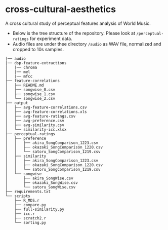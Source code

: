 # cross-cultural-aesthetics
A cross cultural study of perceptual features analysis of World Music. 

* Below is the tree structure of the repository. Please look at `/perceptual-ratings` for experiment data.
* Audio files are under thee directory `/audio` as WAV file, normalized and cropped to 10s samples.


```
|── audio
|── dsp-feature-extractions
│   |── chroma
│   |── mel
│   |── mfcc
├── feature-correlations
│   ├── README.md
│   ├── songwise_0.csv
│   ├── songwise_1.csv
│   └── songwise_2.csv
├── output
│   ├── avg-feature-correlations.csv
│   ├── avg-feature-correlations.xls
│   ├── avg-feature-ratings.csv
│   ├── avg-preference.csv
│   ├── avg-similarity.csv
│   └── similarity-icc.xlsx
├── perceptual-ratings
│   ├── preference
│   │   ├── akira_SongComparison_1223.csv
│   │   ├── okazaki_SongComparison_1220.csv
│   │   └── satoru_SongComparison_1219.csv
│   ├── similarity
│   │   ├── akira_SongComparison_1223.csv
│   │   ├── okazaki_SongComparison_1220.csv
│   │   └── satoru_SongComparison_1219.csv
│   └── songwise
│       ├── akira_SongWise.csv
│       ├── okazaki_SongWise.csv
│       └── satoru_SongWise.csv
├── requirements.txt
└── scripts
    ├── R_MDS.r
    ├── compare.py
    ├── full-similarity.py
    ├── icc.r
    ├── scratch2.r
    └── sorting.py
```
